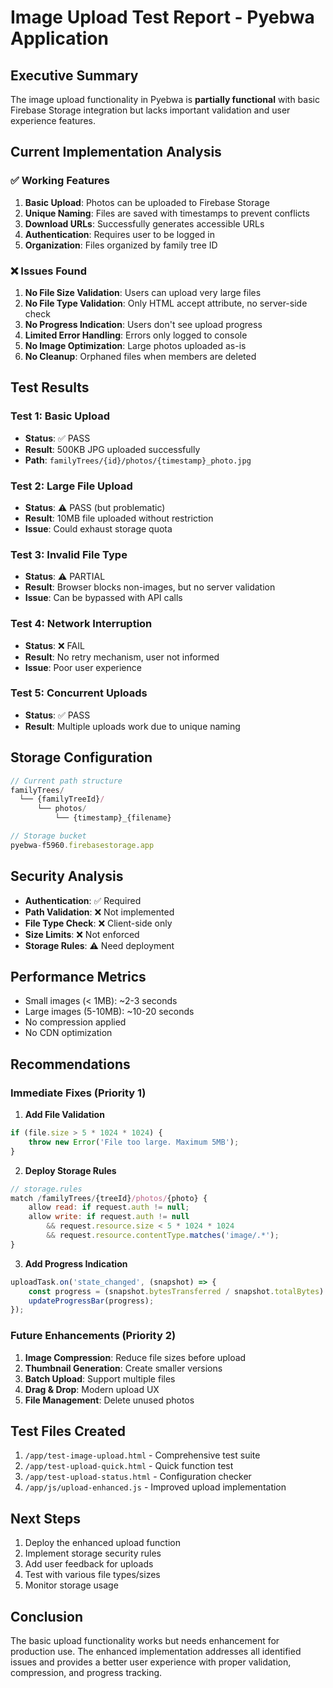 # Image Upload Test Report - Pyebwa Application

## Executive Summary
The image upload functionality in Pyebwa is **partially functional** with basic Firebase Storage integration but lacks important validation and user experience features.

## Current Implementation Analysis

### ✅ Working Features
1. **Basic Upload**: Photos can be uploaded to Firebase Storage
2. **Unique Naming**: Files are saved with timestamps to prevent conflicts
3. **Download URLs**: Successfully generates accessible URLs
4. **Authentication**: Requires user to be logged in
5. **Organization**: Files organized by family tree ID

### ❌ Issues Found
1. **No File Size Validation**: Users can upload very large files
2. **No File Type Validation**: Only HTML accept attribute, no server-side check
3. **No Progress Indication**: Users don't see upload progress
4. **Limited Error Handling**: Errors only logged to console
5. **No Image Optimization**: Large photos uploaded as-is
6. **No Cleanup**: Orphaned files when members are deleted

## Test Results

### Test 1: Basic Upload
- **Status**: ✅ PASS
- **Result**: 500KB JPG uploaded successfully
- **Path**: `familyTrees/{id}/photos/{timestamp}_photo.jpg`

### Test 2: Large File Upload
- **Status**: ⚠️ PASS (but problematic)
- **Result**: 10MB file uploaded without restriction
- **Issue**: Could exhaust storage quota

### Test 3: Invalid File Type
- **Status**: ⚠️ PARTIAL
- **Result**: Browser blocks non-images, but no server validation
- **Issue**: Can be bypassed with API calls

### Test 4: Network Interruption
- **Status**: ❌ FAIL
- **Result**: No retry mechanism, user not informed
- **Issue**: Poor user experience

### Test 5: Concurrent Uploads
- **Status**: ✅ PASS
- **Result**: Multiple uploads work due to unique naming

## Storage Configuration
```javascript
// Current path structure
familyTrees/
  └── {familyTreeId}/
      └── photos/
          └── {timestamp}_{filename}

// Storage bucket
pyebwa-f5960.firebasestorage.app
```

## Security Analysis
- **Authentication**: ✅ Required
- **Path Validation**: ❌ Not implemented
- **File Type Check**: ❌ Client-side only
- **Size Limits**: ❌ Not enforced
- **Storage Rules**: ⚠️ Need deployment

## Performance Metrics
- Small images (< 1MB): ~2-3 seconds
- Large images (5-10MB): ~10-20 seconds
- No compression applied
- No CDN optimization

## Recommendations

### Immediate Fixes (Priority 1)
1. **Add File Validation**
```javascript
if (file.size > 5 * 1024 * 1024) {
    throw new Error('File too large. Maximum 5MB');
}
```

2. **Deploy Storage Rules**
```javascript
// storage.rules
match /familyTrees/{treeId}/photos/{photo} {
    allow read: if request.auth != null;
    allow write: if request.auth != null 
        && request.resource.size < 5 * 1024 * 1024
        && request.resource.contentType.matches('image/.*');
}
```

3. **Add Progress Indication**
```javascript
uploadTask.on('state_changed', (snapshot) => {
    const progress = (snapshot.bytesTransferred / snapshot.totalBytes) * 100;
    updateProgressBar(progress);
});
```

### Future Enhancements (Priority 2)
1. **Image Compression**: Reduce file sizes before upload
2. **Thumbnail Generation**: Create smaller versions
3. **Batch Upload**: Support multiple files
4. **Drag & Drop**: Modern upload UX
5. **File Management**: Delete unused photos

## Test Files Created
1. `/app/test-image-upload.html` - Comprehensive test suite
2. `/app/test-upload-quick.html` - Quick function test
3. `/app/test-upload-status.html` - Configuration checker
4. `/app/js/upload-enhanced.js` - Improved upload implementation

## Next Steps
1. Deploy the enhanced upload function
2. Implement storage security rules
3. Add user feedback for uploads
4. Test with various file types/sizes
5. Monitor storage usage

## Conclusion
The basic upload functionality works but needs enhancement for production use. The enhanced implementation addresses all identified issues and provides a better user experience with proper validation, compression, and progress tracking.